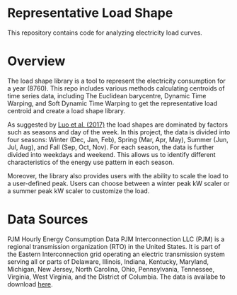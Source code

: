 # Representative Load Shape
This repository contains code for analyzing electricity load curves.

# Overview
The load shape library is a tool to represent the electricity consumption for a year (8760). This repo includes various methods calculating centroids of time series data, including The Euclidean barycentre, Dynamic Time Warping, and Soft Dynamic Time Warping to get the representative load centroid and create a load shape library.

As suggested by [Luo et al. (2017)](https://www.sciencedirect.com/science/article/abs/pii/S0306261917309819) the load shapes are dominated by factors such as seasons and day of the week. In this project, the data is divided into four seasons: Winter (Dec, Jan, Feb), Spring (Mar, Apr, May), Summer (Jun, Jul, Aug), and Fall (Sep, Oct, Nov). For each season, the data is further divided into weekdays and weekend. This allows us to identify different characteristics of the energy use pattern in each season. 

Moreover, the library also provides users with the ability to scale the load to a user-defined peak. Users can choose between a winter peak kW scaler or a summer peak kW scaler to customize the load.

# Data Sources
PJM Hourly Energy Consumption Data
PJM Interconnection LLC (PJM) is a regional transmission organization (RTO) in the United States. It is part of the Eastern Interconnection grid operating an electric transmission system serving all or parts of Delaware, Illinois, Indiana, Kentucky, Maryland, Michigan, New Jersey, North Carolina, Ohio, Pennsylvania, Tennessee, Virginia, West Virginia, and the District of Columbia.
The data is availabe to download [here](https://www.kaggle.com/datasets/robikscube/hourly-energy-consumption?resource=download&select=COMED_hourly.csv).
